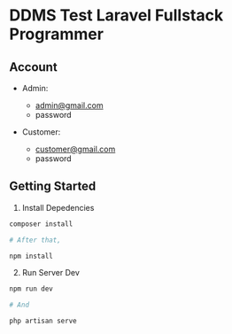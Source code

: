 # DDMS Test Laravel Fullstack Programmer

## Account

-   Admin:

    -   admin@gmail.com
    -   password

-   Customer:
    -   customer@gmail.com
    -   password

## Getting Started

1. Install Depedencies

```bash
composer install

# After that,

npm install
```

2. Run Server Dev

```bash
npm run dev

# And

php artisan serve
```
